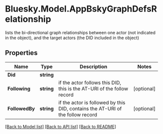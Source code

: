 # Bluesky.Model.AppBskyGraphDefsRelationship
lists the bi-directional graph relationships between one actor (not indicated in the object), and the target actors (the DID included in the object)

## Properties

Name | Type | Description | Notes
------------ | ------------- | ------------- | -------------
**Did** | **string** |  | 
**Following** | **string** | if the actor follows this DID, this is the AT-URI of the follow record | [optional] 
**FollowedBy** | **string** | if the actor is followed by this DID, contains the AT-URI of the follow record | [optional] 

[[Back to Model list]](../README.md#documentation-for-models) [[Back to API list]](../README.md#documentation-for-api-endpoints) [[Back to README]](../README.md)

